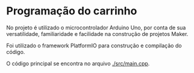 # Programação do carrinho

No projeto é utilizado o microcontrolador Arduino Uno, por conta de sua versatilidade, familiaridade e facilidade na construção de projetos Maker.

Foi utilizado o framework PlatformIO para construção e compilação do código.

O código principal se encontra no arquivo [./src/main.cpp](/src/main.cpp).
